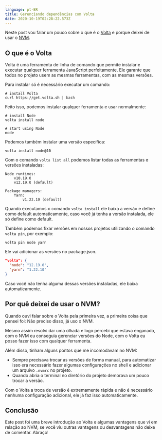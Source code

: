 ```yaml
---
language: pt-BR
title: Gerenciando dependências com Volta
date: 2020-10-19T02:28:22.573Z
---
```


Neste post vou falar um pouco sobre o que é o [Volta](https://volta.sh/) e porque deixei de usar o [NVM](http://nvm.sh/).

## O que é o Volta

Volta é uma ferramenta de linha de comando que permite instalar e executar qualquer ferramenta JavaScript perfeitamente. Ele garante que todos no projeto usem as mesmas ferramentas, com as mesmas versões.

Para instalar só é necessário executar um comando:

```shell
# install Volta
curl https://get.volta.sh | bash
```

Feito isso, podemos instalar qualquer ferramenta e usar normalmente:

```shell
# install Node
volta install node

# start using Node
node
```

Podemos também instalar uma versão específica:

```shell
volta install node@10
```

Com o comando `volta list all` podemos listar todas as ferramentas e versões instaladas:

```shell
Node runtimes:
    v10.19.0
    v12.19.0 (default)

Package managers:
    Yarn:
        v1.22.10 (default)
```

Quando executamos o comando `volta install` ele baixa a versão e define como default automaticamente, caso você já tenha a versão instalada, ele só define como default.

Também podemos fixar versões em nossos projetos utilizando o comando `volta pin`, por exemplo:

```shell
volta pin node yarn
```

Ele vai adicionar as versões no package.json.

```json
"volta": {
  "node": "12.19.0",
  "yarn": "1.22.10"
}
```

Caso você não tenha alguma dessas versões instaladas, ele baixa automaticamente.

## Por quê deixei de usar o NVM?

Quando ouvi falar sobre o Volta pela primeira vez, a primeira coisa que pensei foi: Não preciso disso, já uso o NVM.

Mesmo assim resolvi dar uma olhada e logo percebi que estava enganado, com o NVM eu conseguia gerenciar versões do Node, com o Volta eu posso fazer isso com qualquer ferramenta.

Além disso, tinham alguns pontos que me incomodavam no NVM:

* Sempre precisava trocar as versões de forma manual, para automatizar isso era necessário fazer algumas configurações no shell e adicionar um arquivo `.nvmrc` no projeto.
* Quando abria o terminal no diretório do projeto demorava um pouco trocar a versão.

Com o Volta a troca de versão é extremamente rápida e não é necessário nenhuma configuração adicional, ele já faz isso automaticamente.

## Conclusão

Este post foi uma breve introdução ao Volta e algumas vantagens que vi em relação ao NVM, se você viu outras vantagens ou desvantagens não deixe de comentar. Abraço!
